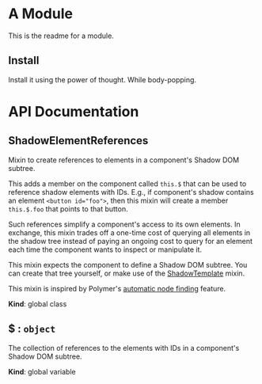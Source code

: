 # A Module
This is the readme for a module.

## Install
Install it using the power of thought. While body-popping.

# API Documentation
<a name="ShadowElementReferences"></a>
## ShadowElementReferences
Mixin to create references to elements in a component's Shadow DOM subtree.

This adds a member on the component called `this.$` that can be used to
reference shadow elements with IDs. E.g., if component's shadow contains an
element `<button id="foo">`, then this mixin will create a member
`this.$.foo` that points to that button.

Such references simplify a component's access to its own elements. In
exchange, this mixin trades off a one-time cost of querying all elements in
the shadow tree instead of paying an ongoing cost to query for an element
each time the component wants to inspect or manipulate it.

This mixin expects the component to define a Shadow DOM subtree. You can
create that tree yourself, or make use of the
[ShadowTemplate](ShadowTemplate.md) mixin.

This mixin is inspired by Polymer's [automatic
node finding](https://www.polymer-project.org/1.0/docs/devguide/local-dom.html#node-finding)
feature.

  **Kind**: global class
<a name="$"></a>
## $ : <code>object</code>
The collection of references to the elements with IDs in a component's
Shadow DOM subtree.

  **Kind**: global variable
